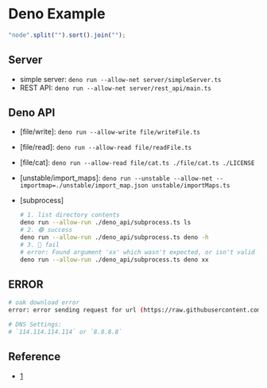 # Deno Example

```js
"node".split("").sort().join("");
```

## Server

* simple server: `deno run --allow-net server/simpleServer.ts`
* REST API: `deno run --allow-net server/rest_api/main.ts`

## Deno API

* [file/write]: `deno run --allow-write file/writeFile.ts`
* [file/read]: `deno run --allow-read file/readFile.ts`
* [file/cat]: `deno run --allow-read file/cat.ts ./file/cat.ts ./LICENSE`
* [unstable/import_maps]: `deno run --unstable --allow-net --importmap=./unstable/import_map.json unstable/importMaps.ts`
* [subprocess]

  ```bash
  # 1. list directory contents
  deno run --allow-run ./deno_api/subprocess.ts ls
  # 2. 🟢 success
  deno run --allow-run ./deno_api/subprocess.ts deno -h
  # 3. 🔴 fail
  # error: Found argument 'xx' which wasn't expected, or isn't valid in this context
  deno run --allow-run ./deno_api/subprocess.ts deno xx
  ```

## ERROR

```bash
# oak download error
error: error sending request for url (https://raw.githubusercontent.com/pillarjs/path-to-regexp/v6.1.0/src/index.ts): error trying to connect: tcp connect error: Connection refused (os error 61)

# DNS Settings:
# `114.114.114.114` or `8.8.8.8`
```

## Reference

* [1](https://dev.to/lampewebdev/writing-webassembly-in-rust-and-runing-it-in-deno-144j)
